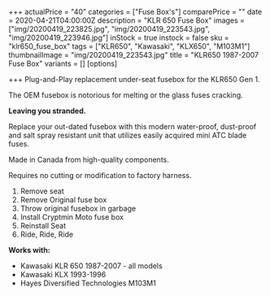 +++
actualPrice = "40"
categories = ["Fuse Box's"]
comparePrice = ""
date = 2020-04-21T04:00:00Z
description = "KLR 650 Fuse Box"
images = ["img/20200419_223825.jpg", "img/20200419_223543.jpg", "img/20200419_223946.jpg"]
inStock = true
instock = false
sku = "klr650_fuse_box"
tags = ["KLR650", "Kawasaki", "KLX650", "M103M1"]
thumbnailImage = "img/20200419_223543.jpg"
title = "KLR650 1987-2007 Fuse Box"
variants = []
[options]

+++
Plug-and-Play replacement under-seat fusebox for the KLR650 Gen 1.

The OEM fusebox is notorious for melting or the glass fuses cracking.

**Leaving you stranded.** 

Replace your out-dated fusebox with this modern water-proof, dust-proof and salt spray resistant unit that utilizes easily acquired mini ATC blade fuses.

Made in Canada from high-quality components. 

Requires no cutting or modification to factory harness. 

1. Remove seat
2. Remove Original fuse box
3. Throw original fusebox in garbage
4. Install Cryptmin Moto fuse box
5. Reinstall Seat
6. Ride, Ride, Ride

**Works with:**

* Kawasaki KLR 650 1987-2007 - all models
* Kawasaki KLX 1993-1996
* Hayes Diversified Technologies M103M1